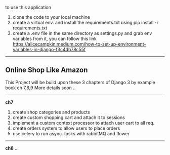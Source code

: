 to use this application
1. clone the code to your local machine
2. create a virtual env. and install the requirements.txt 
using pip install -r requirements.txt
3. create a .env file in the same directory as settings.py and grab env variables from it, you can follow this link
https://alicecampkin.medium.com/how-to-set-up-environment-variables-in-django-f3c4db78c55f

------------------------
Online Shop Like Amazon 
-------------------------

This Project will be build upon these 3 chapters of Django 3 by example book ch 7,8,9
More details soon ..

----------------------------------------
**ch7** 
1. create shop categories and products
2. create custom shopping cart and attach it to sessions
3. implement a custom context processor to attach user cart to all req.
4. create orders system to allow users to place orders
5. use celery to run async. tasks with rabbitMQ and flower

----------------------------------
**ch8**
...